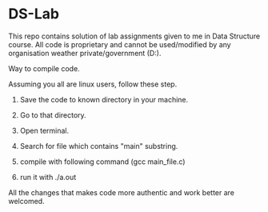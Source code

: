 # DS-Lab

This repo contains solution of lab assignments given to me in Data Structure course. All code is proprietary and cannot be used/modified by any organisation weather private/government (D:).

Way to compile code.

Assuming you all are linux users, follow these step.

1. Save the code to known directory in your machine.

2. Go to that directory.

3. Open terminal.

4. Search for file which contains "main" substring.

5. compile with following command (gcc main_file.c)

6. run it with ./a.out



All the changes that makes code more authentic and work better are welcomed.

